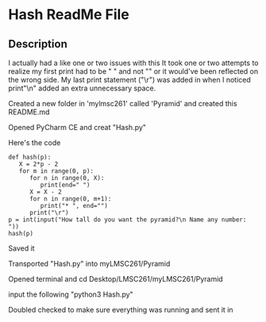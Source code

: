 # Hash ReadMe File

## Description
I actually had a like one or two issues with this
It took one or two attempts to realize my first print had to be " " and not "" or it would've been reflected on the wrong side.
My last print statement ("\r") was added in when I noticed print"\n" added an extra unnecessary space.

Created a new folder in 'mylmsc261' called 'Pyramid' and created this README.md

Opened PyCharm CE and creat "Hash.py"

Here's the code
```
def hash(p):
   X = 2*p - 2
   for m in range(0, p):
      for n in range(0, X):
         print(end=" ")
      X = X - 2
      for n in range(0, m+1):
         print("* ", end="")
      print("\r")
p = int(input("How tall do you want the pyramid?\n Name any number: "))
hash(p)

```

Saved it

Transported "Hash.py" into myLMSC261/Pyramid

Opened terminal and cd Desktop/LMSC261/myLMSC261/Pyramid

input the following "python3 Hash.py"

Doubled checked to make sure everything was running and sent it in

